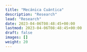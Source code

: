 ```yaml
---
title: "Mecánica Cuántica"
description: "Research"
lead: "Research"
date: 2023-04-06T08:48:45+00:00
lastmod: 2023-04-06T08:48:45+00:00
draft: false
images: []
weight: 20
---
```

